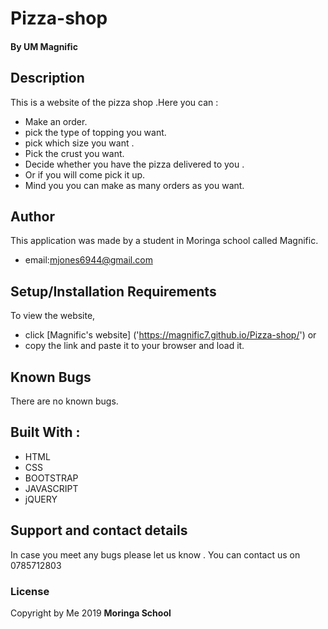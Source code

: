 # Pizza-shop
#### By **UM Magnific**
## Description
This is a website of the pizza shop .Here you  can :

* Make an order.
* pick the type of topping you want.
* pick which size you want .
* Pick the crust you want.
* Decide whether you have the pizza delivered to you .
* Or if you will come pick it up.
* Mind you you can make as many orders as you want.

 
## Author
This application was made by a student in Moringa school called Magnific.
* email:mjones6944@gmail.com

## Setup/Installation Requirements

To view the website, 
* click [Magnific's website]
('https://magnific7.github.io/Pizza-shop/')
or 
* copy the link and paste it to your browser and load it.  
## Known Bugs

There are no known bugs.

## Built With :

* HTML
* CSS
* BOOTSTRAP
* JAVASCRIPT
* jQUERY


## Support and contact details
In case you meet any bugs please let us know .
You can contact us on 0785712803
### License
Copyright by Me 2019 **Moringa School**
